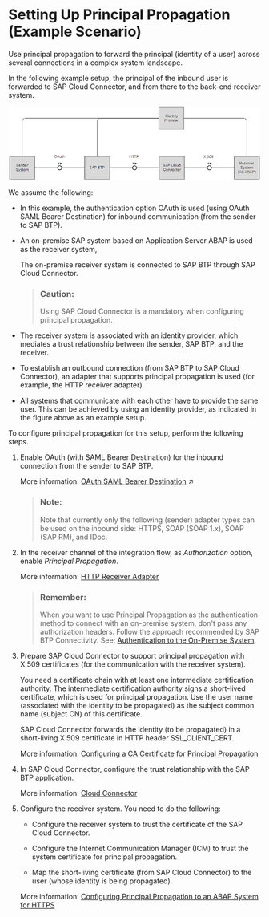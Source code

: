 <!-- loio34eff846cfb84011b09ad1fb1894ce14 -->

# Setting Up Principal Propagation \(Example Scenario\)

Use principal propagation to forward the principal \(identity of a user\) across several connections in a complex system landscape.

In the following example setup, the principal of the inbound user is forwarded to SAP Cloud Connector, and from there to the back-end receiver system.

![](images/Principal_Propagation_Scenario_5024193.png)

We assume the following:

-   In this example, the authentication option OAuth is used \(using OAuth SAML Bearer Destination\) for inbound communication \(from the sender to SAP BTP\).

-   An on-premise SAP system based on Application Server ABAP is used as the receiver system,.

    The on-premise receiver system is connected to SAP BTP through SAP Cloud Connector.

    > ### Caution:  
    > Using SAP Cloud Connector is a mandatory when configuring principal propagation.

-   The receiver system is associated with an identity provider, which mediates a trust relationship between the sender, SAP BTP, and the receiver.

-   To establish an outbound connection \(from SAP BTP to SAP Cloud Connector\), an adapter that supports principal propagation is used \(for example, the HTTP receiver adapter\).

-   All systems that communicate with each other have to provide the same user. This can be achieved by using an identity provider, as indicated in the figure above as an example setup.


To configure principal propagation for this setup, perform the following steps.

1.  Enable OAuth \(with SAML Bearer Destination\) for the inbound connection from the sender to SAP BTP.

    More information: [OAuth SAML Bearer Destination](https://help.sap.com/viewer/368c481cd6954bdfa5d0435479fd4eaf/Cloud/en-US/f93122629816412c911f827a5eb62e5e.html "You can enable principal propagation between different accounts.") :arrow_upper_right:

    > ### Note:  
    > Note that currently only the following \(sender\) adapter types can be used on the inbound side: HTTPS, SOAP \(SOAP 1.x\), SOAP \(SAP RM\), and IDoc.

2.  In the receiver channel of the integration flow, as *Authorization* option, enable *Principal Propagation*.

    More information: [HTTP Receiver Adapter](../50-Development/http-receiver-adapter-2da452e.md)

    > ### Remember:  
    > When you want to use Principal Propagation as the authentication method to connect with an on-premise system, don't pass any authorization headers. Follow the approach recommended by SAP BTP Connectivity. See: [Authentication to the On-Premise System](https://help.sap.com/docs/CP_CONNECTIVITY/cca91383641e40ffbe03bdc78f00f681/67b0b94f09f2446598787eea0855e56b.html).

3.  Prepare SAP Cloud Connector to support principal propagation with X.509 certificates \(for the communication with the receiver system\).

    You need a certificate chain with at least one intermediate certification authority. The intermediate certification authority signs a short-lived certificate, which is used for principal propagation. Use the user name \(associated with the identity to be propagated\) as the subject common name \(subject CN\) of this certificate.

    SAP Cloud Connector forwards the identity \(to be propagated\) in a short-living X.509 certificate in HTTP header SSL\_CLIENT\_CERT.

    More information: [Configuring a CA Certificate for Principal Propagation](https://help.hana.ondemand.com/help/frameset.htm?d0c4d5675d4f4bc78a5b7a7b8687c841.html)

4.  In SAP Cloud Connector, configure the trust relationship with the SAP BTP application.

    More information: [Cloud Connector](https://help.sap.com/docs/connectivity/sap-btp-connectivity-cf/cloud-connector)

5.  Configure the receiver system. You need to do the following:

    -   Configure the receiver system to trust the certificate of the SAP Cloud Connector.

    -   Configure the Internet Communication Manager \(ICM\) to trust the system certificate for principal propagation.

    -   Map the short-living certificate \(from SAP Cloud Connector\) to the user \(whose identity is being propagated\).


    More information: [Configuring Principal Propagation to an ABAP System for HTTPS](https://userapps.support.sap.com/sap/support/knowledge/en/2462533)


